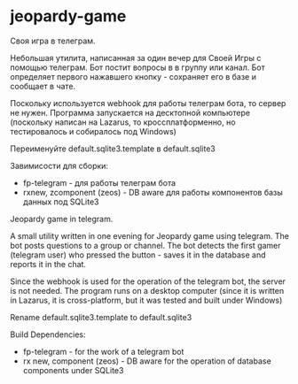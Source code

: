 # jeopardy-game
 Своя игра в телеграм. 
 
Небольшая утилита, написанная за один вечер для Своей Игры с помощью телеграм. Бот постит вопросы в в группу или канал. Бот определяет первого нажавшего кнопку - сохраняет его в базе и сообщает в чате.

Поскольку используется webhook для работы телеграм бота, то сервер не нужен. Программа запускается на десктопной компьютере (поскольку написан на Lazarus, то кроссплатформенно, но тестировалось и собиралось под Windows)

Переименуйте default.sqlite3.template в default.sqlite3

Завимисости для сборки:

* fp-telegram - для работы телеграм бота
* rxnew, zcomponent (zeos) - DB aware для работы компонентов базы данных под SQLite3


Jeopardy game in telegram.

A small utility written in one evening for Jeopardy game using telegram. The bot posts questions to a group or channel. The bot detects the first gamer (telegram user) who pressed the button - saves it in the database and reports it in the chat.

Since the webhook is used for the operation of the telegram bot, the server is not needed. The program runs on a desktop computer (since it is written in Lazarus, it is cross-platform, but it was tested and built under Windows)

Rename default.sqlite3.template to default.sqlite3

Build Dependencies:

*  fp-telegram - for the work of a telegram bot
*  rx new, component (zeos) - DB aware for the operation of database components under SQLite3